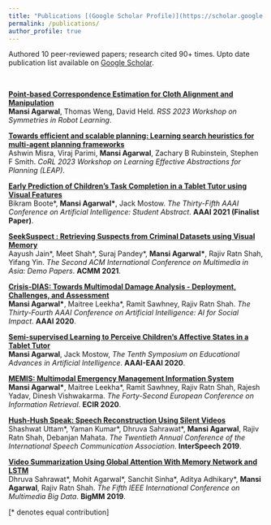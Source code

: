 ```yaml
---
title: "Publications [(Google Scholar Profile)](https://scholar.google.com/citations?user=PBcyY2wAAAAJ&hl=en)"
permalink: /publications/
author_profile: true
---
```


Authored 10 peer-reviewed papers; research cited 90+ times. Upto date publication list available on [Google Scholar](https://scholar.google.com/citations?view_op=list_works&hl=en&hl=en&user=MvGHsQcAAAAJ&sortby=pubdate).

<br>

<b>[Point-based Correspondence Estimation for Cloth Alignment and Manipulation](https://openreview.net/pdf?id=N8KlLRpevrT)</b> <br>
<b>Mansi Agarwal</b>, Thomas Weng, David Held.
<i>RSS 2023 Workshop on Symmetries in Robot Learning</i>. 

<b>[Towards efficient and scalable planning: Learning search heuristics for multi-agent planning frameworks](https://openreview.net/pdf?id=mZcIvDdlGo)</b> <br>
Ashwin Misra, Viraj Parimi, <b>Mansi Agarwal</b>, Zachary B Rubinstein, Stephen F Smith.
<i>CoRL 2023 Workshop on Learning Effective Abstractions for Planning (LEAP)</i>. 


<b>[Early Prediction of Children’s Task Completion in a Tablet Tutor using Visual Features](https://mansiagarwal11.github.io//publications/earlypred)</b> <br>
Bikram Boote\*, <b>Mansi Agarwal\*</b>, Jack Mostow.
<i>The Thirty-Fifth AAAI Conference on Artificial Intelligence: Student Abstract</i>. <b>AAAI 2021 (Finalist Paper)</b>.

<b>[SeekSuspect : Retrieving Suspects from Criminal Datasets using Visual Memory](https://mansiagarwal11.github.io//publications/seeksuspect)</b> <br>
Aayush Jain\*, Meet Shah\*, Suraj Pandey\*, <b>Mansi Agarwal\*</b>, Rajiv Ratn Shah, Yifang Yin.
<i>The Second ACM International Conference on Multimedia in Asia: Demo Papers</i>. <b>ACMM 2021</b>.

<b>[Crisis-DIAS: Towards Multimodal Damage Analysis - Deployment, Challenges, and Assessment](https://mansiagarwal11.github.io//publications/crisisdias)</b> <br> 
<b>Mansi Agarwal\*</b>, Maitree Leekha\*, Ramit Sawhney, Rajiv Ratn Shah.
<i>The Thirty-Fourth AAAI Conference on Artificial Intelligence: AI for Social Impact</i>. <b>AAAI 2020</b>.

<b>[Semi-supervised Learning to Perceive Children’s Affective States in a Tablet Tutor](https://mansiagarwal11.github.io//publications/Semisupervised)</b> <br> 
<b>Mansi Agarwal</b>, Jack Mostow,
<i>The Tenth Symposium on Educational Advances in Artificial Intelligence</i>. <b>AAAI-EAAI 2020</b>.

<b>[MEMIS: Multimodal Emergency Management Information System](https://mansiagarwal11.github.io//publications//memis)</b> <br> 
<b>Mansi Agarwal\*</b>, Maitree Leekha\*, Ramit Sawhney, Rajiv Ratn Shah, Rajesh Yadav, Dinesh Vishwakarma.
<i>The Forty-Second European Conference on Information Retrieval</i>. <b>ECIR 2020</b>.

<b>[Hush-Hush Speak: Speech Reconstruction Using Silent Videos](https://mansiagarwal11.github.io//publications/hush)</b> <br> 
Shashwat Uttam\*, Yaman Kumar\*, Dhruva Sahrawat\*, <b>Mansi Agarwal</b>, Rajiv Ratn Shah, Debanjan Mahata.
<i>The Twentieth Annual Conference of the International Speech Communication Association</i>. <b>InterSpeech 2019</b>.

<b>[Video Summarization Using Global Attention With Memory Network and LSTM](https://mansiagarwal11.github.io//publications/bigmm)</b> <br> 
Dhruva Sahrawat\*, Mohit Agarwal\*, Sanchit Sinha\*, Aditya Adhikary\*, <b>Mansi Agarwal</b>, Rajiv Ratn Shah.
<i>The Fifth IEEE International Conference on Multimedia Big Data</i>. <b>BigMM 2019</b>.

[\* denotes equal contribution]
